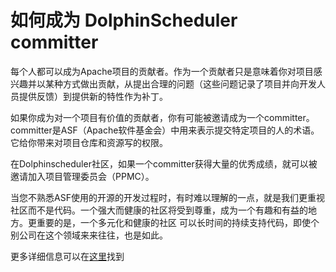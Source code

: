 # 如何成为 DolphinScheduler committer


每个人都可以成为Apache项目的贡献者。作为一个贡献者只是意味着你对项目感兴趣并以某种方式做出贡献，从提出合理的问题（这些问题记录了项目并向开发人员提供反馈）到提供新的特性作为补丁。

如果你成为对一个项目有价值的贡献者，你有可能被邀请成为一个committer。committer是ASF（Apache软件基金会）中用来表示提交特定项目的人的术语。它给你带来对项目仓库和资源写的权限。

在Dolphinscheduler社区，如果一个committer获得大量的优秀成绩，就可以被邀请加入项目管理委员会（PPMC）。

当您不熟悉ASF使用的开源的开发过程时，有时难以理解的一点，就是我们更重视社区而不是代码。一个强大而健康的社区将受到尊重，成为一个有趣和有益的地方。更重要的是，一个多元化和健康的社区
可以长时间的持续支持代码，即使个别公司在这个领域来来往往，也是如此。

更多详细信息可以在[这里](https://community.apache.org/contributors/)找到